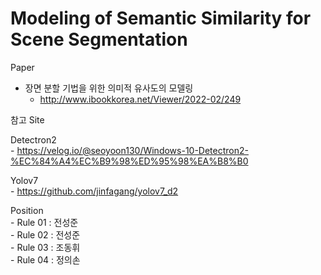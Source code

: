 # Modeling of Semantic Similarity for Scene Segmentation

Paper
 - 장면 분할 기법을 위한 의미적 유사도의 모델링  
     - http://www.ibookkorea.net/Viewer/2022-02/249  

참고 Site  
  
Detectron2  
    - https://velog.io/@seoyoon130/Windows-10-Detectron2-%EC%84%A4%EC%B9%98%ED%95%98%EA%B8%B0  
  
Yolov7  
    - https://github.com/jinfagang/yolov7_d2  
  
Position  
    - Rule 01 : 전성준  
    - Rule 02 : 전성준  
    - Rule 03 : 조동휘  
    - Rule 04 : 정의손  
